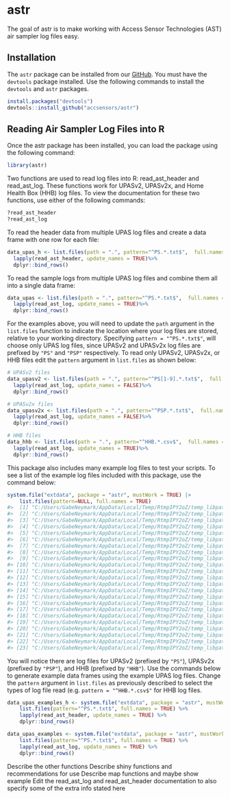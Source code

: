 
<!-- README.md is generated from README.Rmd. Please edit that file -->

# astr

<!-- badges: start -->
<!-- badges: end -->

The goal of astr is to make working with Access Sensor Technologies
(AST) air sampler log files easy.

## Installation

The `astr` package can be installed from our
[GitHub](https://github.com/accsensors/astr). You must have the
`devtools` package installed. Use the following commands to install the
`devtools` and `astr` packages.

``` r
install.packages("devtools")
devtools::install_github("accsensors/astr")
```

## Reading Air Sampler Log Files into R

Once the astr package has been installed, you can load the package using
the following command:

``` r
library(astr)
```

Two functions are used to read log files into R: read_ast_header and
read_ast_log. These functions work for UPASv2, UPASv2x, and Home Health
Box (HHB) log files. To view the documentation for these two functions,
use either of the following commands:

``` r
?read_ast_header
?read_ast_log
```

To read the header data from multiple UPAS log files and create a data
frame with one row for each file:

``` r
data_upas_h <- list.files(path = ".", pattern="^PS.*.txt$",  full.names = TRUE)%>%
  lapply(read_ast_header, update_names = TRUE)%>%
  dplyr::bind_rows()
```

To read the sample logs from multiple UPAS log files and combine them
all into a single data frame:

``` r
data_upas <- list.files(path = ".", pattern="^PS.*.txt$",  full.names = TRUE)%>%
  lapply(read_ast_log, update_names = TRUE)%>%
  dplyr::bind_rows()
```

For the examples above, you will need to update the `path` argument in
the `list.files` function to indicate the location where your log files
are stored, relative to your working directory. Specifying
`pattern = "^PS.*.txt$"`, will choose only UPAS log files, since UPASv2
and UPASv2x log files are prefixed by `"PS"` and `"PSP"` respectively.
To read only UPASv2, UPASv2x, or HHB files edit the `pattern` argument
in `list.files` as shown below:

``` r
# UPASv2 files
data_upasv2 <- list.files(path = ".", pattern="^PS[1-9].*.txt$",  full.names = TRUE)%>%
  lapply(read_ast_log, update_names = FALSE)%>%
  dplyr::bind_rows()

# UPASv2x files
data_upasv2x <- list.files(path = ".", pattern="^PSP.*.txt$",  full.names = TRUE)%>%
  lapply(read_ast_log, update_names = FALSE)%>%
  dplyr::bind_rows()

# HHB files
data_hhb <- list.files(path = ".", pattern="^HHB.*.csv$",  full.names = TRUE)%>%
  lapply(read_ast_log, update_names = TRUE)%>%
  dplyr::bind_rows()
```

This package also includes many example log files to test your scripts.
To see a list of the example log files included with this package, use
the command below:

``` r
system.file("extdata", package = "astr", mustWork = TRUE) |>
    list.files(pattern=NULL, full.names = TRUE)
#>  [1] "C:/Users/GabeNeymark/AppData/Local/Temp/RtmpIPY2oZ/temp_libpath6868442b4e4b/astr/extdata/HHB00032_LOG_2024-07-01T18_20UTC.csv"                              
#>  [2] "C:/Users/GabeNeymark/AppData/Local/Temp/RtmpIPY2oZ/temp_libpath6868442b4e4b/astr/extdata/PS0166_LOG_2021-09-29T17_37_09UTC_test_______________---.txt"      
#>  [3] "C:/Users/GabeNeymark/AppData/Local/Temp/RtmpIPY2oZ/temp_libpath6868442b4e4b/astr/extdata/PS1422_LOG_2020-06-02T18_26_25UTC_rev100-norm________---.txt"      
#>  [4] "C:/Users/GabeNeymark/AppData/Local/Temp/RtmpIPY2oZ/temp_libpath6868442b4e4b/astr/extdata/PS1422_LOG_2020-06-02T18_29_11UTC_DIAGNOSTIC____________.txt"      
#>  [5] "C:/Users/GabeNeymark/AppData/Local/Temp/RtmpIPY2oZ/temp_libpath6868442b4e4b/astr/extdata/PS1771_LOG_2024-06-13T21_20_17UTC_GPSoutside_________Eng.txt"      
#>  [6] "C:/Users/GabeNeymark/AppData/Local/Temp/RtmpIPY2oZ/temp_libpath6868442b4e4b/astr/extdata/PS1771_LOG_2024-06-13T21_31_26UTC_DIAGNOSTIC____________.txt"      
#>  [7] "C:/Users/GabeNeymark/AppData/Local/Temp/RtmpIPY2oZ/temp_libpath6868442b4e4b/astr/extdata/PS1771_LOG_2024-06-18T02_46_00UTC_NoGPS______________Eng.txt"      
#>  [8] "C:/Users/GabeNeymark/AppData/Local/Temp/RtmpIPY2oZ/temp_libpath6868442b4e4b/astr/extdata/PS1786_LOG_2023-03-02T21_45_43UTC_DIAGNOSTIC____________.txt"      
#>  [9] "C:/Users/GabeNeymark/AppData/Local/Temp/RtmpIPY2oZ/temp_libpath6868442b4e4b/astr/extdata/PSP00024_LOG_2021-08-11T18_18_03UTC_test____________test______.txt"
#> [10] "C:/Users/GabeNeymark/AppData/Local/Temp/RtmpIPY2oZ/temp_libpath6868442b4e4b/astr/extdata/PSP00030_LOG_2022-05-11T23_24_01UTC_---------------_----------.txt"
#> [11] "C:/Users/GabeNeymark/AppData/Local/Temp/RtmpIPY2oZ/temp_libpath6868442b4e4b/astr/extdata/PSP00055_LOG_2022-02-24T19_26_03UTC_test1___________----------.txt"
#> [12] "C:/Users/GabeNeymark/AppData/Local/Temp/RtmpIPY2oZ/temp_libpath6868442b4e4b/astr/extdata/PSP00055_LOG_2022-03-24T18_05_32UTC_DIAGNOSTIC________________.txt"
#> [13] "C:/Users/GabeNeymark/AppData/Local/Temp/RtmpIPY2oZ/temp_libpath6868442b4e4b/astr/extdata/PSP00270_LOG_2024-06-10T21_50_55UTC_name____________eng_______.txt"
#> [14] "C:/Users/GabeNeymark/AppData/Local/Temp/RtmpIPY2oZ/temp_libpath6868442b4e4b/astr/extdata/PSP00270_LOG_2024-06-13T16_24_47UTC_DIAGNOSTIC________________.txt"
#> [15] "C:/Users/GabeNeymark/AppData/Local/Temp/RtmpIPY2oZ/temp_libpath6868442b4e4b/astr/extdata/PSP00270_LOG_2024-06-14T18_36_07UTC_GPSin-out-in____eng_______.txt"
#> [16] "C:/Users/GabeNeymark/AppData/Local/Temp/RtmpIPY2oZ/temp_libpath6868442b4e4b/astr/extdata/PSP00270_LOG_2024-06-14T18_54_44UTC_NoGPS___________----------.txt"
#> [17] "C:/Users/GabeNeymark/AppData/Local/Temp/RtmpIPY2oZ/temp_libpath6868442b4e4b/astr/extdata/PSP00270_LOG_2024-06-25T21_37_48UTC_GPS-in-out______----------.txt"
#> [18] "C:/Users/GabeNeymark/AppData/Local/Temp/RtmpIPY2oZ/temp_libpath6868442b4e4b/astr/extdata/PSP00270_LOG_2024-07-02T22_28_20UTC_fail____________----------.txt"
#> [19] "C:/Users/GabeNeymark/AppData/Local/Temp/RtmpIPY2oZ/temp_libpath6868442b4e4b/astr/extdata/PSP00270_LOG_2024-07-10T19_30_20UTC_StartOnNext_____----------.txt"
#> [20] "C:/Users/GabeNeymark/AppData/Local/Temp/RtmpIPY2oZ/temp_libpath6868442b4e4b/astr/extdata/PSP00270_LOG_2024-07-10T19_43_31UTC_000354__________----------.txt"
#> [21] "C:/Users/GabeNeymark/AppData/Local/Temp/RtmpIPY2oZ/temp_libpath6868442b4e4b/astr/extdata/PSP00270_LOG_2024-07-11T18_01_22UTC_PM_CO2_Map______----------.txt"
#> [22] "C:/Users/GabeNeymark/AppData/Local/Temp/RtmpIPY2oZ/temp_libpath6868442b4e4b/astr/extdata/SH00007_LOG_2021-12-13T13_28_41UTC_---------------_-----.txt"      
#> [23] "C:/Users/GabeNeymark/AppData/Local/Temp/RtmpIPY2oZ/temp_libpath6868442b4e4b/astr/extdata/SH00009_LOG_2022-02-14T17_02_32UTC_---------------_5VX__.txt"
```

You will notice there are log files for UPASv2 (prefixed by `"PS"`),
UPASv2x (prefixed by `"PSP"`), and HHB (prefixed by `"HHB"`). Use the
commands below to generate example data frames using the example UPAS
log files. Change the `pattern` argument in `list.files` as previously
described to select the types of log file read
(e.g. `pattern = "^HHB.*.csv$"` for HHB log files.

``` r
data_upas_examples_h <- system.file("extdata", package = "astr", mustWork = TRUE) |>
    list.files(pattern="^PS.*.txt$", full.names = TRUE) %>%
    lapply(read_ast_header, update_names = TRUE) %>%
    dplyr::bind_rows()
```

``` r
data_upas_examples <- system.file("extdata", package = "astr", mustWork = TRUE) |>
    list.files(pattern="^PS.*.txt$", full.names = TRUE) %>%
    lapply(read_ast_log, update_names = TRUE) %>%
    dplyr::bind_rows()
```

Describe the other functions Describe shiny functions and
recommendations for use Describe map functions and maybe show example
Edit the read_ast_log and read_ast_header documentation to also specify
some of the extra info stated here

